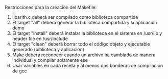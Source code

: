 Restricciones para la creación del Makefile:

1. libarith.c deberá ser compilado como biblioteca compartida
2. El target "all" deberá generar la biblioteca compartida y la aplicación demo
3. El target "install" deberá instalar la biblioteca en el sistema en /usr/lib y header file en /usr/include
4. El target "clean" deberá borrar todo el código objeto y ejecutable generado (biblioteca y aplicación)
5. Make deberá reconocer cuando un archivo ha cambiado de manera individual y compilar solamente ese
6. Usar variables en cada receta y al menos dos banderas de compilación de gcc

